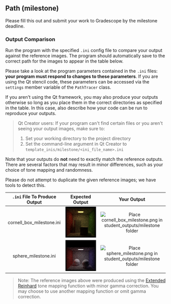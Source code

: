 ## Path (milestone)

Please fill this out and submit your work to Gradescope by the milestone deadline.

### Output Comparison
Run the program with the specified `.ini` config file to compare your output against the reference images. The program should automatically save to the correct path for the images to appear in the table below.

Please take a look at the program parameters contained in the `.ini` files: **your program must respond to changes to these parameters**. If you are using the Qt stencil code, these parameters can be accessed via the `settings` member variable of the `PathTracer` class. 

If you aren't using the Qt framework, you may also produce your outputs otherwise so long as you place them in the correct directories as specified in the table. In this case, also describe how your code can be run to reproduce your outputs.

> Qt Creator users: If your program can't find certain files or you aren't seeing your output images, make sure to:<br/>
> 1. Set your working directory to the project directory
> 2. Set the command-line argument in Qt Creator to `template_inis/milestone/<ini_file_name>.ini`

Note that your outputs do **not** need to exactly match the reference outputs. There are several factors that may result in minor differences, such as your choice of tone mapping and randomness.



Please do not attempt to duplicate the given reference images; we have tools to detect this.

| `.ini` File To Produce Output | Expected Output | Your Output |
| :---------------------------------------: | :--------------------------------------------------: | :-------------------------------------------------: |
| cornell_box_milestone.ini |  ![](example-scenes/ground_truth/milestone/cornell_box_milestone.png) | ![Place cornell_box_milestone.png in student_outputs/milestone folder](student_outputs/milestone/cornell_box_milestone.png) |
| sphere_milestone.ini | ![](example-scenes/ground_truth/milestone/sphere_milestone.png) | ![Place sphere_milestone.png in student_outputs/milestone folder](student_outputs/milestone/sphere_milestone.png) |

> Note: The reference images above were produced using the [Extended Reinhard](https://64.github.io/tonemapping/#extended-reinhard) tone mapping function with minor gamma correction. You may choose to use another mapping function or omit gamma correction.

<!-- ### Design Choices

### Collaboration/References

### Known Bugs

### Extra Credit -->
